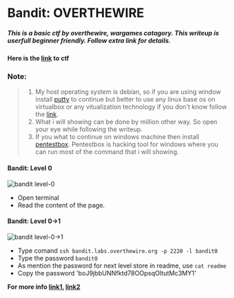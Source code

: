 # Bandit: OVERTHEWIRE

##### This is a basic ctf by overthewire, wargames catagory. This writeup is userfull beginner friendly. Follow extra link for details.

**Here is the [link](https://overthewire.org/wargames/bandit/) to ctf**

### Note:
>1. My host operating system is debian, so if you are using window install [putty](https://putty.org/) to continue but better to use any linux base os on virtualbox or any vitualization technology if you don't know follow the [link](https://youtu.be/qH8Igk2wF9o).
>2. What i will showing can be done by million other way. So open your eye while following the writeup.
>3. If you what to continue on windows machine then install [pentestbox](https://pentestbox.org/). Pentestbox is hacking tool for windows where you can run most of the command that i will showing.


#### Bandit: Level 0

![bandit level-0](https://i.imgur.com/zJMHSFJ.png)

- Open terminal 
- Read the content of the page.


#### Bandit: Level 0->1

![bandit level-0->1](https://i.imgur.com/LpCDx2S.png)

- Type comand `ssh bandit.labs.overthewire.org -p 2220 -l bandit0`
- Type the password `bandit0`
- As mention the password for next level store in readme, use `cat readme`
- Copy the password 'boJ9jbbUNNfktd78OOpsqOltutMc3MY1'

**For more info [link1](https://youtu.be/qWKK_PNHnnA), [link2](https://youtu.be/hQWRp-FdTpc)**